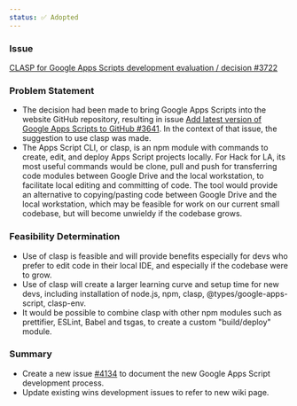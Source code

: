 ```yaml
---
status: ✅ Adopted
---
```


### Issue

[CLASP for Google Apps Scripts development evaluation / decision #3722](https://github.com/hackforla/website/issues/3722)

### Problem Statement

- The decision had been made to bring Google Apps Scripts into the website GitHub repository, resulting in issue [Add latest version of Google Apps Scripts to GitHub #3641](https://github.com/hackforla/website/issues/3641).  In the context of that issue, the suggestion to use clasp was made.
- The Apps Script CLI, or clasp, is an npm module with commands to create, edit, and deploy Apps Script projects locally.  For Hack for LA, its most useful commands would be clone, pull and push for transferring code modules between Google Drive and the local workstation, to facilitate local editing and committing of code.  The tool would provide an alternative to copying/pasting code between Google Drive and the local workstation, which may be feasible for work on our current small codebase, but will become unwieldy if the codebase grows.  

### Feasibility Determination

- Use of clasp is feasible and will provide benefits especially for devs who prefer to edit code in their local IDE, and especially if the codebase were to grow.
- Use of clasp will create a larger learning curve and setup time for new devs, including installation of node.js, npm, clasp, @types/google-apps-script, clasp-env.
- It would be possible to combine clasp with other npm modules such as prettifier, ESLint, Babel and tsgas, to create a custom "build/deploy" module.

### Summary  

- Create a new issue [#4134](https://github.com/hackforla/website/issues/4134) to document the new Google Apps Script development process.  
- Update existing wins development issues to refer to new wiki page.
